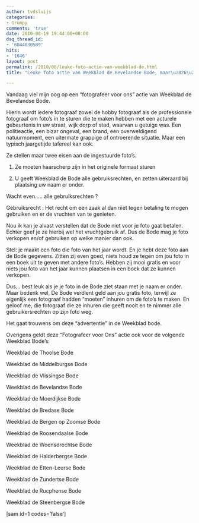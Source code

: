 ```yaml
---
author: tvdsluijs
categories:
- Grumpy
comments: 'true'
date: 2010-08-19 19:44:00+00:00
dsq_thread_id:
- '6044030509'
hits:
- '1046'
layout: post
permalink: /2010/08/leuke-foto-actie-van-weekblad-de.html
title: "Leuke foto actie van Weekblad de Bevelandse Bode, maar\u2026\u2026"

---
```

Vandaag viel mijn oog op een “fotografeer voor ons” actie van Weekblad de Bevelandse Bode.

Hierin wordt iedere fotograaf zowel de hobby fotograaf als de professionele fotograaf om foto’s in te sturen die te maken hebben met een acturele gebeurtenis in uw straat, wijk dorp of stad, waarvan u getuige was. Een politieactie, een bizar ongeval, een brand, een overweldigend natuurmoment, een uitermate grappige of ontroerende situatie. Maar een typisch jaargetijde tafereel kan ook.

Ze stellen maar twee eisen aan de ingestuurde foto’s.

1. Ze moeten haarscherp zijn in het originele formaat sturen

2. U geeft Weekblad de Bode alle gebruiksrechten, en zetten uiteraard bij plaatsing uw naam er onder.

Wacht even….. alle gebruiksrechten ?

Gebruiksrecht : Het recht om een zaak al dan niet tegen betaling te mogen gebruiken en er de vruchten van te genieten.

Nou ik kan je alvast verstellen dat de Bode niet voor je foto gaat betalen. Echter geef je ze hierbij wel het vruchtgebruik af. Dus de Bode mag je foto verkopen en/of gebruiken op welke manier dan ook.

Stel: je maakt een foto die foto van het jaar wordt. En je hebt deze foto aan de Bode gegevens. Zitten zij even goed, niets houd ze tegen om jou foto in een boek uit te geven met andere foto’s. Hebben zij mooi gratis en voor niets jou foto van het jaar kunnen plaatsen in een boek dat ze kunnen verkopen.

Dus… best leuk als je je foto in de Bode ziet staan met je naam er onder. Maar bedenk wel, De Bode verdient geld aan jou gratis foto, terwijl ze eigenlijk een fotograaf hadden “moeten” inhuren om de foto’s te maken. En geloof me, die fotograaf die ze inhuren die geeft nooit en te nimmer alle gebruikersrechten op zijn foto weg.

Het gaat trouwens om deze “advertentie” in de Weekblad bode.

Overigens geldt deze “Fotografeer voor Ons” actie ook voor de volgende Weekblad Bode’s:

Weekblad de Thoolse Bode

Weekblad de Middelburgse Bode

Weekblad de Vlissingse Bode

Weekblad de Bevelandse Bode

Weekblad de Moerdijkse Bode

Weekblad de Bredase Bode

Weekblad de Bergen op Zoomse Bode

Weekblad de Roosendaalse Bode

Weekblad de Woensdrechtse Bode

Weekblad de Halderbergse Bode

Weekblad de Etten-Leurse Bode

Weekblad de Zundertse Bode

Weekblad de Rucphense Bode

Weekblad de Steenbergse Bode

[sam id=1 codes=’false’]